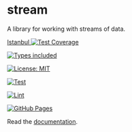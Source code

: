 # stream

A library for working with streams of data.

[Istanbul ![Test Coverage](https://frank-mayer.github.io/stream/shields/coverage.svg)](https://frank-mayer.github.io/stream/coverage/lcov-report/index.html)

[![Types included](https://img.shields.io/badge/Types-included-blue?logo=typescript&style=plastic)](https://www.typescriptlang.org)

[![License: MIT](https://img.shields.io/badge/License-MIT-teal.svg?logo=law&style=plastic)](https://opensource.org/licenses/MIT)

[![Test](https://github.com/Frank-Mayer/stream/actions/workflows/test.yml/badge.svg)](https://github.com/Frank-Mayer/stream/actions/workflows/test.yml)

[![Lint](https://github.com/Frank-Mayer/stream/actions/workflows/lint.yml/badge.svg)](https://github.com/Frank-Mayer/stream/actions/workflows/lint.yml)

[![GitHub Pages](https://github.com/Frank-Mayer/stream/actions/workflows/pages.yml/badge.svg)](https://github.com/Frank-Mayer/stream/actions/workflows/pages.yml)

Read the [documentation](https://frank-mayer.github.io/stream/docs/index.html).
